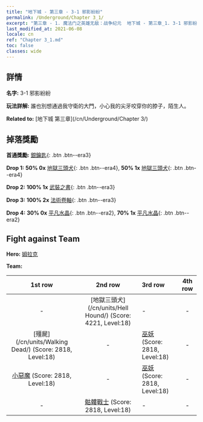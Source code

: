 ```yaml
---
title: "地下城 - 第三章 - 3-1 邪影紛紛"
permalink: /Underground/Chapter 3_1/
excerpt: "第三章 - 1. 魔法门之英雄无敌：战争纪元  地下城 - 第三章_1. 3-1 邪影紛紛"
last_modified_at: 2021-06-08
locale: cn
ref: "Chapter 3_1.md"
toc: false
classes: wide
---
```


## 詳情

 **名字:** 3-1 邪影紛紛

 **玩法詳解:**       誰也別想通過我守衛的大門，小心我的尖牙咬穿你的脖子，陌生人。

 **Related to:** [地下城 第三章](/cn/Underground/Chapter 3/)

## 掉落獎勵

 **首通獎勵:** [銀鑰匙](/cn/Items/con_693/){: .btn .btn--era3}

 **Drop 1:** **50% 0x** [地獄三頭犬](/cn/Items/unt_228/){: .btn .btn--era4}, **50% 1x** [地獄三頭犬](/cn/Items/unt_228/){: .btn .btn--era4}

 **Drop 2:** **100% 1x** [武裝之書](/cn/Items/mat_18/){: .btn .btn--era3}

 **Drop 3:** **100% 2x** [法術卷軸](/cn/Items/con_694/){: .btn .btn--era3}

 **Drop 4:** **30% 0x** [平凡水晶](/cn/Items/mat_11/){: .btn .btn--era2}, **70% 1x** [平凡水晶](/cn/Items/mat_11/){: .btn .btn--era2}


## Fight against Team
 **Hero:** [姆拉克](/cn/heroes/Mullich/)

 **Team:**


  | 1st row | 2nd row | 3rd row | 4th row |
  |:----:|:----:|:----|:----:|
  | - | [地獄三頭犬](/cn/units/Hell Hound/) (Score: 4221, Level:18)  | - | - |
  | [殭屍](/cn/units/Walking Dead/) (Score: 2818, Level:18)  | - | [巫妖](/cn/units/Lich/) (Score: 2818, Level:18)  | - |
  | [小惡魔](/cn/units/Imp/) (Score: 2818, Level:18)  | - | [巫妖](/cn/units/Lich/) (Score: 2818, Level:18)  | - |
  | - | [骷髏戰士](/cn/units/Skeleton/) (Score: 2818, Level:18)  | - | - |


